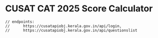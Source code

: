 # CUSAT CAT 2025 Score Calculator

```
// endpoints: 
//      https://cusatapiobj.kerala.gov.in/api/login, 
//      https://cusatapiobj.kerala.gov.in/api/questionslist
```


